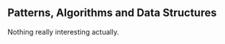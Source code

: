 Patterns, Algorithms and Data Structures
----------------------------------------

Nothing really interesting actually.
